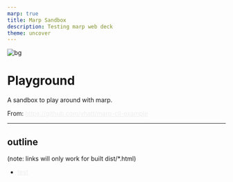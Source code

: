 ```yaml
---
marp: true
title: Marp Sandbox
description: Testing marp web deck
theme: uncover
---
```


![bg](./assets/gradient.jpg)

# Playground

A sandbox to play around with marp.

From: https://github.com/yhatt/marp-cli-example

<style scoped>
  a {
    color: #eee;
  }
</style>

<!-- this can be a top level index -->
---
<!-- class: invert -->

## outline

(note: links will only work for built dist/*.html)
- [test](./test.html)

<!-- this is where to keep links to the various decks -->
